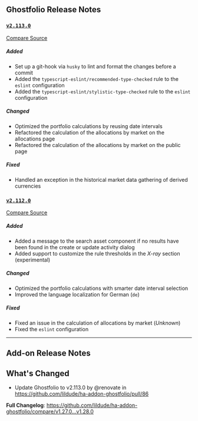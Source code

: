 ## Ghostfolio Release Notes

### [`v2.113.0`](https://redirect.github.com/ghostfolio/ghostfolio/blob/HEAD/CHANGELOG.md#21130---2024-10-06)

[Compare Source](https://redirect.github.com/ghostfolio/ghostfolio/compare/2.112.0...2.113.0)

##### Added

-   Set up a git-hook via `husky` to lint and format the changes before a commit
-   Added the `typescript-eslint/recommended-type-checked` rule to the `eslint` configuration
-   Added the `typescript-eslint/stylistic-type-checked` rule to the `eslint` configuration

##### Changed

-   Optimized the portfolio calculations by reusing date intervals
-   Refactored the calculation of the allocations by market on the allocations page
-   Refactored the calculation of the allocations by market on the public page

##### Fixed

-   Handled an exception in the historical market data gathering of derived currencies

### [`v2.112.0`](https://redirect.github.com/ghostfolio/ghostfolio/blob/HEAD/CHANGELOG.md#21120---2024-10-03)

[Compare Source](https://redirect.github.com/ghostfolio/ghostfolio/compare/2.111.0...2.112.0)

##### Added

-   Added a message to the search asset component if no results have been found in the create or update activity dialog
-   Added support to customize the rule thresholds in the *X-ray* section (experimental)

##### Changed

-   Optimized the portfolio calculations with smarter date interval selection
-   Improved the language localization for German (`de`)

##### Fixed

-   Fixed an issue in the calculation of allocations by market (*Unknown*)
-   Fixed the `eslint` configuration

---

## Add-on Release Notes




## What's Changed
* Update Ghostfolio to v2.113.0 by @renovate in https://github.com/lildude/ha-addon-ghostfolio/pull/86


**Full Changelog**: https://github.com/lildude/ha-addon-ghostfolio/compare/v1.27.0...v1.28.0
